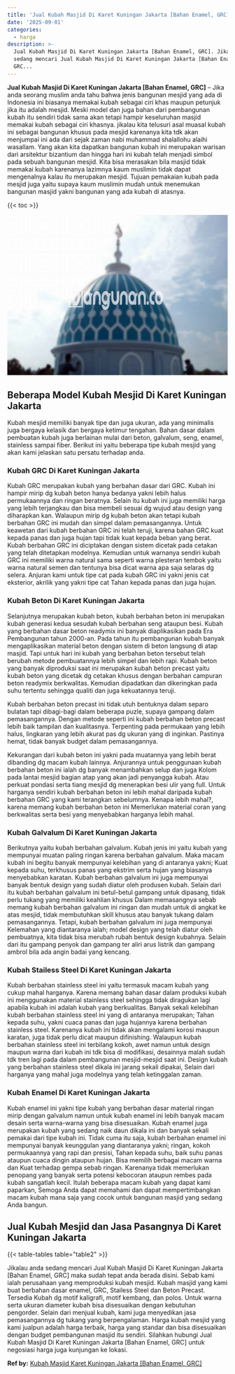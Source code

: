```yaml
---
title: 'Jual Kubah Masjid Di Karet Kuningan Jakarta [Bahan Enamel, GRC]'
date: '2025-09-01'
categories:
  - harga
description: >-
  Jual Kubah Masjid Di Karet Kuningan Jakarta [Bahan Enamel, GRC]. Jikalau anda
  sedang mencari Jual Kubah Masjid Di Karet Kuningan Jakarta [Bahan Enamel,
  GRC...
---
```


**Jual Kubah Masjid Di Karet Kuningan Jakarta \[Bahan Enamel, GRC\]** – Jika anda seorang muslim anda tahu bahwa jenis bangunan mesjid yang ada di Indonesia ini biasanya memakai kubah sebagai ciri khas maupun petunjuk jika itu adalah mesjid. Meski model dan juga bahan dari pembangunan kubah itu sendiri tidak sama akan tetapi hampir keseluruhan masjid memakai kubah sebagai ciri khasnya. jikalau kita telusuri asal muasal kubah ini sebagai bangunan khusus pada mesjid karenanya kita tdk akan menjumpai ini ada dari sejak zaman nabi muhammad shalallohu alaihi wasallam. Yang akan kita dapatkan bangunan kubah ini merupakan warisan dari arsitektur bizantium dan hingga hari ini kubah telah menjadi simbol pada sebuah bangunan mesjid. Kita bisa merasakan bila masjid tidak memakai kubah karenanya lazimnya kaum muslimin tidak dapat mengenalnya kalau itu merupakan mesjid. Tujuan pemakaian kubah pada mesjid juga yaitu supaya kaum muslimin mudah untuk menemukan bangunan masjid yakni bangunan yang ada kubah di atasnya.

{{< toc >}}

![Jual Kubah Masjid Di Karet Kuningan Jakarta [Bahan Enamel, GRC]](/images/jual-kubah-masjid-44.png)

## Beberapa Model Kubah Mesjid Di Karet Kuningan Jakarta

Kubah mesjid memiliki banyak tipe dan juga ukuran, ada yang minimalis juga bergaya kelasik dan bergaya ketimur tengahan. Bahan dasar dalam pembuatan kubah juga berlainan mulai dari beton, galvalum, seng, enamel, stainless sampai fiber. Berikut ini yaitu beberapa tipe kubah mesjid yang akan kami jelaskan satu persatu terhadap anda.

### Kubah GRC Di Karet Kuningan Jakarta

Kubah GRC merupakan kubah yang berbahan dasar dari GRC. Kubah ini hampir mirip dg kubah beton hanya bedanya yakni lebih halus permukaannya dan ringan beratnya. Selain itu kubah ini juga memiliki harga yang lebih terjangkau dan bisa membeli sesuai dg wujud atau design yang diharapkan kan. Walaupun mirip dg kubah beton akan tetapi kubah berbahan GRC ini mudah dan simpel dalam pemasangannya. Untuk keawetan dari kubah berbahan GRC ini telah teruji, karena bahan GRC kuat kepada panas dan juga hujan tapi tidak kuat kepada beban yang berat. Kubah berbahan GRC ini diciptakan dengan sistem dicetak pada cetakan yang telah ditetapkan modelnya. Kemudian untuk warnanya sendiri kubah GRC ini memiliki warna natural sama seperti warna plesteran tembok yaitu warna natural semen dan tentunya bisa dicat warna apa saja selaras dg selera. Anjuran kami untuk tipe cat pada kubah GRC ini yakni jenis cat eksterior, akrilik yang yakni tipe cat Tahan kepada panas dan juga hujan.

### Kubah Beton Di Karet Kuningan Jakarta

Selanjutnya merupakan kubah beton, kubah berbahan beton ini merupakan kubah generasi kedua sesudah kubah berbahan seng ataupun besi. Kubah yang berbahan dasar beton readymix ini banyak diaplikasikan pada Era Pembangunan tahun 2000-an. Pada tahun itu pembangunan kubah banyak mengaplikasikan material beton dengan sistem di beton langsung di atap masjid. Tapi untuk hari ini kubah yang berbahan beton tersebut telah berubah metode pembuatannya lebih simpel dan lebih rapi. Kubah beton yang banyak diproduksi saat ini merupakan kubah beton precast yaitu kubah beton yang dicetak dg cetakan khusus dengan berbahan campuran beton readymix berkwalitas. Kemudian dipadatkan dan dikeringkan pada suhu tertentu sehingga qualiti dan juga kekuatannya teruji.

Kubah berbahan beton precast ini tidak utuh bentuknya dalam separo bulatan tapi dibagi-bagi dalam beberapa puzle, supaya gampang dalam pemasangannya. Dengan metode seperti ini kubah berbahan beton precast lebih baik tampilan dan kualitasnya. Terpenting pada permukaan yang lebih halus, lingkaran yang lebih akurat pas dg ukuran yang di inginkan. Pastinya hemat, tidak banyak budget dalam pemasangannya.

Kekurangan dari kubah beton ini yakni pada muatannya yang lebih berat dibanding dg macam kubah lainnya. Anjurannya untuk penggunaan kubah berbahan beton ini ialah dg banyak menambahkan selup dan juga Kolom pada lantai mesjid bagian atap yang akan jadi penyangga kubah. Atau perkuat pondasi serta tiang mesjid dg menerapkan besi ulir yang full. Untuk harganya sendiri kubah berbahan beton ini lebih mahal daripada kubah berbahan GRC yang kami terangkan sebelumnya. Kenapa lebih mahal?, karena memang kubah berbahan beton ini Memerlukan material coran yang berkwalitas serta besi yang menyebabkan harganya lebih mahal.

### Kubah Galvalum Di Karet Kuningan Jakarta

Berikutnya yaitu kubah berbahan galvalum. Kubah jenis ini yaitu kubah yang mempunyai muatan paling ringan karena berbahan galvalum. Maka macam kubah ini begitu banyak mempunyai kelebihan yang di antaranya yakni; Kuat kepada suhu, terkhusus panas yang ekstrim serta hujan yang biasanya menyebabkan karatan. Kubah berbahan galvalum ini juga mempunyai banyak bentuk design yang sudah diatur oleh produsen kubah. Selain dari itu kubah berbahan galvalum ini betul-betul gampang untuk dipasang, tidak perlu tukang yang memiliki keahlian khusus Dalam memasangnya sebab memang kubah berbahan galvalum ini ringan dan mudah untuk di angkat ke atas mesjid, tidak membutuhkan skill khusus atau banyak tukang dalam pemasangannya. Tetapi, kubah berbahan galvalum ini juga mempunyai Kelemahan yang diantaranya ialah; model design yang telah diatur oleh pembuatnya, kita tidak bisa merubah rubah bentuk design kubahnya. Selain dari itu gampang penyok dan gampang ter aliri arus listrik dan gampang ambrol bila ada angin badai yang kencang.

### Kubah Stailess Steel Di Karet Kuningan Jakarta

Kubah berbahan stainless steel ini yaitu termasuk macam kubah yang cukup mahal harganya. Karena memang bahan dasar dalam produksi kubah ini menggunakan material stainless steel sehingga tidak diragukan lagi apabila kubah ini adalah kubah yang berkualitas. Banyak sekali kelebihan kubah berbahan stainless steel ini yang di antaranya merupakan; Tahan kepada suhu, yakni cuaca panas dan juga hujannya karena berbahan stainless steel. Karenanya kubah ini tidak akan mengalami korosi maupun karatan, juga tidak perlu dicat maupun difinishing. Walaupun kubah berbahan stainless steel ini terbilang kokoh, awet namun untuk design maupun warna dari kubah ini tdk bisa di modifikasi, desainnya malah sudah tdk tren lagi pada dalam pembangunan mesjid-mesjid saat ini. Design kubah yang berbahan stainless steel dikala ini jarang sekali dipakai, Selain dari harganya yang mahal juga modelnya yang telah ketinggalan zaman.

### Kubah Enamel Di Karet Kuningan Jakarta

Kubah enamel ini yakni tipe kubah yang berbahan dasar material ringan mirip dengan galvalum namun untuk kubah enamel ini lebih banyak macam desain serta warna-warna yang bisa disesuaikan. Kubah enamel juga merupakan kubah yang sedang naik daun dikala ini dan banyak sekali pemakai dari tipe kubah ini. Tidak cuma itu saja, kubah berbahan enamel ini mempunyai banyak keunggulan yang diantaranya yakni; ringan, kokoh permukaannya yang rapi dan presisi, Tahan kepada suhu, baik suhu panas ataupun cuaca dingin ataupun hujan. Bisa memilih berbagai macam warna dan Kuat terhadap gempa sebab ringan. Karenanya tidak memerlukan penopang yang banyak serta potensi kebocoran ataupun rembes pada kubah sangatlah kecil. Itulah beberapa macam kubah yang dapat kami paparkan, Semoga Anda dapat memahami dan dapat mempertimbangkan macam kubah mana saja yang cocok untuk bangunan masjid yang sedang Anda bangun.

## Jual Kubah Mesjid dan Jasa Pasangnya Di Karet Kuningan Jakarta

{{< table-tables table="table2" >}}

Jikalau anda sedang mencari Jual Kubah Masjid Di Karet Kuningan Jakarta \[Bahan Enamel, GRC\] maka sudah tepat anda berada disini. Sebab kami ialah perusahaan yang memproduksi kubah mesjid. Kubah masjid yang kami buat berbahan dasar enamel, GRC, Stailess Steel dan Beton Precast. Tersedia Kubah dg motif kaligrafi, motif kembang, dan polos. Untuk warna serta ukuran diameter kubah bisa disesuaikan dengan kebutuhan pengorder. Selain dari menjual kubah, kami juga menyedikan jasa pemasangannya dg tukang yang berpengalaman. Harga kubah mesjid yang kami jualpun adalah harga terbaik, harga yang standar dan bisa disesuaikan dengan budget pembangunan masjid itu sendiri. Silahkan hubungi Jual Kubah Masjid Di Karet Kuningan Jakarta \[Bahan Enamel, GRC\] untuk negosiasi harga juga kunjungan ke lokasi.

**Ref by:** [Kubah Masjid Karet Kuningan Jakarta [Bahan Enamel, GRC]](https://id.wikipedia.org/wiki/Kubah)
